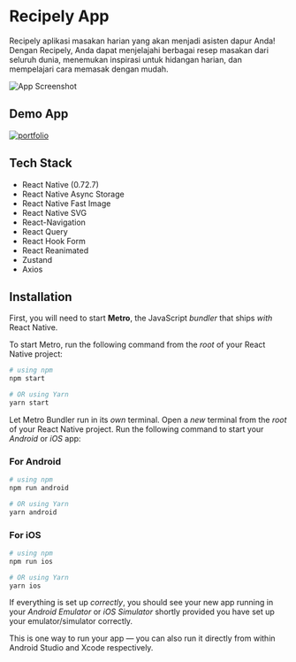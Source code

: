 
# Recipely App

Recipely aplikasi masakan harian yang akan menjadi asisten dapur Anda! Dengan Recipely, Anda dapat menjelajahi berbagai resep masakan dari seluruh dunia, menemukan inspirasi untuk hidangan harian, dan mempelajari cara memasak dengan mudah.

![App Screenshot](https://firebasestorage.googleapis.com/v0/b/recipelyapp-28951.appspot.com/o/Group%2037020.png?alt=media&token=f30a5542-eb26-4acd-9199-c1ecdd744426)


## Demo App

[![portfolio](https://firebasestorage.googleapis.com/v0/b/recipelyapp-28951.appspot.com/o/google-play-badge.png?alt=media&token=e722a9c7-aadb-4a9a-9101-e82bec675390)](https://play.google.com/store/apps/details?id=com.recipely)


## Tech Stack

- React Native (0.72.7)
- React Native Async Storage
- React Native Fast Image
- React Native SVG
- React-Navigation
- React Query
- React Hook Form
- React Reanimated
- Zustand
- Axios


## Installation

First, you will need to start **Metro**, the JavaScript _bundler_ that ships _with_ React Native.

To start Metro, run the following command from the _root_ of your React Native project:

```bash
# using npm
npm start

# OR using Yarn
yarn start
```

Let Metro Bundler run in its _own_ terminal. Open a _new_ terminal from the _root_ of your React Native project. Run the following command to start your _Android_ or _iOS_ app:

### For Android

```bash
# using npm
npm run android

# OR using Yarn
yarn android
```

### For iOS

```bash
# using npm
npm run ios

# OR using Yarn
yarn ios
```

If everything is set up _correctly_, you should see your new app running in your _Android Emulator_ or _iOS Simulator_ shortly provided you have set up your emulator/simulator correctly.

This is one way to run your app — you can also run it directly from within Android Studio and Xcode respectively.
